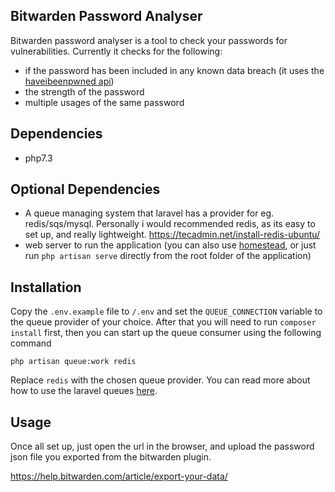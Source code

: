 ## Bitwarden Password Analyser

Bitwarden password analyser is a tool to check your passwords for vulnerabilities. Currently it checks for the following:

 - if the password has been included in any known data breach (it uses the [haveibeenpwned api](https://haveibeenpwned.com/API/v2#PwnedPasswords))
 - the strength of the password
 - multiple usages of the same password

## Dependencies

 - php7.3

## Optional Dependencies

 - A queue managing system that laravel has a provider for eg. redis/sqs/mysql. Personally i would recommended redis,
 as its easy to set up, and really lightweight. https://tecadmin.net/install-redis-ubuntu/
 - web server to run the application (you can also use [homestead](https://laravel.com/docs/5.7/homestead), or just run `php artisan serve` directly from the 
 root folder of the application)

## Installation

Copy the `.env.example` file to `/.env` and set the `QUEUE_CONNECTION` variable to the queue provider of your choice.
After that you will need to run `composer install` first, then you can start up the queue consumer using the following command

    php artisan queue:work redis

Replace `redis` with the chosen queue provider. You can read more about how to use the laravel queues [here](https://laravel.com/docs/5.7/queues#running-the-queue-worker). 

## Usage

Once all set up, just open the url in the browser, and upload the password json file you exported from the bitwarden plugin.

https://help.bitwarden.com/article/export-your-data/ 
